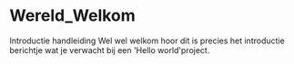 # Wereld_Welkom
Introductie handleiding
Wel wel welkom hoor dit is precies het introductie berichtje wat je verwacht bij een 'Hello world'project.
